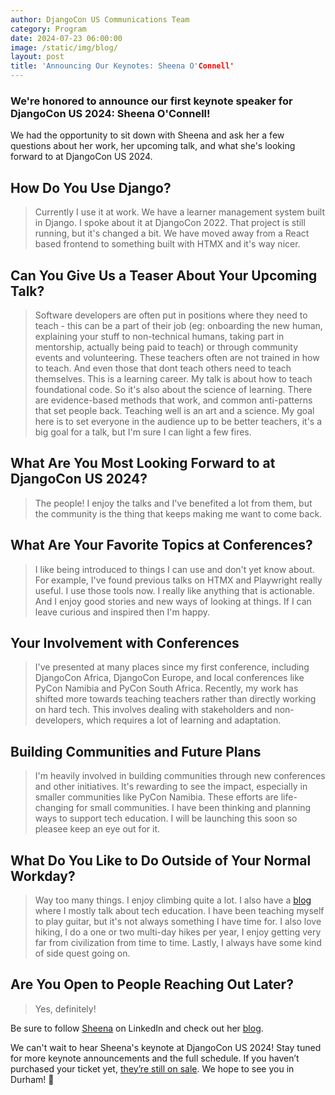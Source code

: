 ```yaml
---
author: DjangoCon US Communications Team
category: Program
date: 2024-07-23 06:00:00
image: /static/img/blog/
layout: post
title: 'Announcing Our Keynotes: Sheena O'Connell'
---
```


### We're honored to announce our first keynote speaker for DjangoCon US 2024: Sheena O'Connell!

We had the opportunity to sit down with Sheena and ask her a few questions about her work, her upcoming talk, and what she's looking forward to at DjangoCon US 2024.

## How Do You Use Django?

>Currently I use it at work. We have a learner management system built in Django. I spoke about it at DjangoCon 2022. That project is still running, but it's changed a bit. We have moved away from a React based frontend to something built with HTMX and it's way nicer.

## Can You Give Us a Teaser About Your Upcoming Talk?

>Software developers are often put in positions where they need to teach - this can be a part of their job (eg: onboarding the new human, explaining your stuff to non-technical humans, taking part in mentorship, actually being paid to teach) or through community events and volunteering. These teachers often are not trained in how to teach. And even those that dont teach others need to teach themselves. This is a learning career.
>My talk is about how to teach foundational code. So it's also about the science of learning. There are evidence-based methods that work, and common anti-patterns that set people back. Teaching well is an art and a science. My goal here is to set everyone in the audience up to be better teachers, it's a big goal for a talk, but I'm sure I can light a few fires.


## What Are You Most Looking Forward to at DjangoCon US 2024?

>The people! I enjoy the talks and I've benefited a lot from them, but the community is the thing that keeps making me want to come back.

## What Are Your Favorite Topics at Conferences?

>I like being introduced to things I can use and don't yet know about. For example, I've found previous talks on HTMX and Playwright really useful. I use those tools now. I really like anything that is actionable. And I enjoy good stories and new ways of looking at things. If I can leave curious and inspired then I'm happy.

## Your Involvement with Conferences

>I've presented at many places since my first conference, including DjangoCon Africa, DjangoCon Europe, and local conferences like PyCon Namibia and PyCon South Africa. Recently, my work has shifted more towards teaching teachers rather than directly working on hard tech. This involves dealing with stakeholders and non-developers, which requires a lot of learning and adaptation.

## Building Communities and Future Plans

>I'm heavily involved in building communities through new conferences and other initiatives. It's rewarding to see the impact, especially in smaller communities like PyCon Namibia. These efforts are life-changing for small communities. I have been thinking and planning ways to support tech education. I will be launching this soon so pleasee keep an eye out for it.

## What Do You Like to Do Outside of Your Normal Workday?

>Way too many things. I enjoy climbing quite a lot. I also have a [blog](http://sheenaoc.com/) where I mostly talk about tech education. I have been teaching myself to play guitar, but it's not always something I have time for.   I also love hiking, I do a one or two multi-day hikes per year, I enjoy getting very far from civilization from time to time. Lastly, I always have some kind of side quest going on.

## Are You Open to People Reaching Out Later?

>Yes, definitely!

Be sure to follow [Sheena](https://www.linkedin.com/in/sheena-o-connell-0bb72527/) on LinkedIn and check out her [blog](http://sheenaoc.com/).

We can't wait to hear Sheena's keynote at DjangoCon US 2024! Stay tuned for more keynote announcements and the full schedule. If you haven’t purchased your ticket yet, [they’re still on sale](https://ti.to/defna/djangocon-us-2024). We hope to see you in Durham! 🐂
